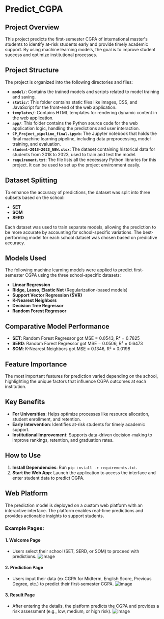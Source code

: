 # Predict_CGPA

## Project Overview
This project predicts the first-semester CGPA of international master's students to identify at-risk students early and provide timely academic support. By using machine learning models, the goal is to improve student success and optimize institutional processes.

## Project Structure
The project is organized into the following directories and files:

- **`model/`**: Contains the trained models and scripts related to model training and saving.
- **`static/`**: This folder contains static files like images, CSS, and JavaScript for the front-end of the web application.
- **`templates/`**: Contains HTML templates for rendering dynamic content in the web application.
- **`app/`**: This folder contains the Python source code for the web application logic, handling the predictions and user interaction.
- **`CP_Project_pipeline_final.ipynb`**: The Jupyter notebook that holds the final machine learning pipeline, including data preprocessing, model training, and evaluation.
- **`student-2018-2023_NEW.xlsx`**: The dataset containing historical data for students from 2018 to 2023, used to train and test the model.
- **`requirement.txt`**: The file lists all the necessary Python libraries for this project. It can be used to set up the project environment easily.
  
## Dataset Splitting
To enhance the accuracy of predictions, the dataset was split into three subsets based on the school:
- **SET**
- **SOM**
- **SERD**

Each dataset was used to train separate models, allowing the prediction to be more accurate by accounting for school-specific variations. The best-performing model for each school dataset was chosen based on predictive accuracy.

## Models Used
The following machine learning models were applied to predict first-semester CGPA using the three school-specific datasets:
- **Linear Regression**
- **Ridge, Lasso, Elastic Net** (Regularization-based models)
- **Support Vector Regression (SVR)**
- **K-Nearest Neighbors**
- **Decision Tree Regressor**
- **Random Forest Regressor**

## Comparative Model Performance
  - **SET**: Random Forest Regressor got  MSE = 0.0543, R² = 0.7825
  - **SERD**: Random Forest Regressor got MSE = 0.0506, R² = 0.6473
  - **SOM**: K-Nearest Neighbors got MSE = 0.1346, R² =  0.0198

## Feature Importance
The most important features for prediction varied depending on the school, highlighting the unique factors that influence CGPA outcomes at each institution.

## Key Benefits
- **For Universities**: Helps optimize processes like resource allocation, student enrollment, and retention.
- **Early Intervention**: Identifies at-risk students for timely academic support.
- **Institutional Improvement**: Supports data-driven decision-making to improve rankings, retention, and graduation rates.

## How to Use
1. **Install Dependencies**: Run `pip install -r requirements.txt`.
2. **Start the Web App**: Launch the application to access the interface and enter student data to predict CGPA.

## Web Platform
The prediction model is deployed on a custom web platform with an interactive interface. The platform enables real-time predictions and provides actionable insights to support students.

### Example Pages:

#### 1. **Welcome Page**
   - Users select their school (SET, SERD, or SOM) to proceed with predictions.
![image](https://github.com/user-attachments/assets/7c013d7a-3b57-4daf-8f0e-2bea0324f98d)


#### 2. **Prediction Page**
   - Users input their data (ex.CGPA for Midterm, English Score, Previous Degree, etc.) to predict their first-semester CGPA.
![image](https://github.com/user-attachments/assets/2e3895c9-eb40-409e-8993-6f2a66db1443)


#### 3. **Result Page**
   - After entering the details, the platform predicts the CGPA and provides a risk assessment (e.g., low, medium, or high risk).
![image](https://github.com/user-attachments/assets/da969f0f-a3c8-4159-afdb-1375a6914f47)

